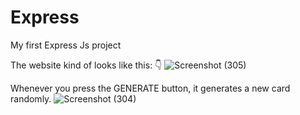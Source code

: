 # Express
My first Express Js project


The website kind of looks like this: 👇
![Screenshot (305)](https://github.com/AnusmitaKundu/Express/assets/129651371/e73cf684-9cc8-4b7c-8009-fa5c3b537b5d)

Whenever you press the GENERATE button, it generates a new card randomly.
![Screenshot (304)](https://github.com/AnusmitaKundu/Express/assets/129651371/ca8cf1e2-df22-432a-bdc3-024b2ff615e4)
